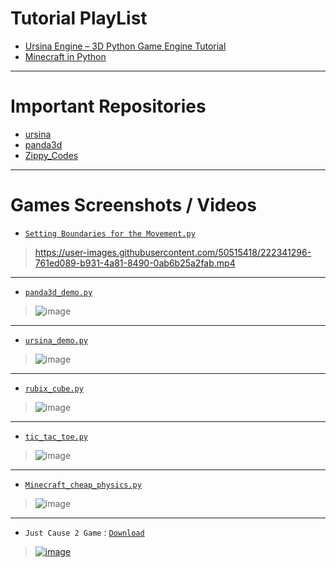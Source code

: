 
# Tutorial PlayList

- [Ursina Engine – 3D Python Game Engine Tutorial](https://www.youtube.com/watch?v=w2gu9Ah95l0&list=PLgQYnHnDxgtg-I3m01mGc5wfJwqpT9S3i&index=1)
- [Minecraft in Python](https://www.youtube.com/watch?v=vX4l-qozib8&list=PLmP1LNMzp97pQe1FiGpdOLKeWYfTMZM7n&index=1)

---------------------------------

# Important Repositories 

- [ursina](https://github.com/imvickykumar999/ursina/tree/master/samples)
- [panda3d](https://github.com/imvickykumar999/panda3d/tree/master/samples)
- [Zippy_Codes](https://github.com/imvickykumar999/Zippy_Codes)

------------------------

# Games Screenshots / Videos 

- [`Setting Boundaries for the Movement.py`](https://github.com/imvickykumar999/Ursina-Engine-Panda3D-Games/blob/main/Tutorials/Ursina%20Engine%20%E2%80%93%203D%20Python%20Game%20Engine%20Tutorial/4%20Setting%20Boundaries%20for%20the%20Movement.py#L18)

> https://user-images.githubusercontent.com/50515418/222341296-761ed089-b931-4a81-8490-0ab6b25a2fab.mp4

----------------------------

- [`panda3d_demo.py`](https://github.com/imvickykumar999/3D-Games/blob/main/panda3d_demo.py)

> ![image](https://user-images.githubusercontent.com/50515418/221864328-138d2036-29f2-4253-835a-09798fd31705.png)

--------------------

- [`ursina_demo.py`](https://github.com/imvickykumar999/3D-Games/blob/main/ursina_demo.py)

> ![image](https://user-images.githubusercontent.com/50515418/221864823-e8afa781-5c2c-4cd0-be10-c0a27a2bb7a4.png)

---------------------

- [`rubix_cube.py`](https://github.com/imvickykumar999/2D.np-Rubix-Cube/blob/master/2D%20Cube/3Dcube.py)

> ![image](https://user-images.githubusercontent.com/50515418/221870549-eb6095b4-198f-45cc-a3a6-fe17894c99f2.png)

----------------

- [`tic_tac_toe.py`](https://github.com/imvickykumar999/TIC-TAC-TOE-Game.exe/blob/main/ursina_tic_tac_toe.py)

> ![image](https://user-images.githubusercontent.com/50515418/221874169-beaec106-aeed-407e-9e71-3da78f497f17.png)

---------------------

- [`Minecraft_cheap_physics.py`](https://github.com/imvickykumar999/Ursina-Engine-Panda3D-Games/blob/main/ursina_samples/cheap_physics.py)

> ![image](https://user-images.githubusercontent.com/50515418/221924592-38de7ab9-83e5-4321-8672-49bbf8bdeba8.png)

-----------------------------

- `Just Cause 2 Game` : [`Download`](https://drive.google.com/drive/u/1/folders/1Wf_P-342R4OMO7sIQV2AHJET3h4eZe4W)

> [![image](https://user-images.githubusercontent.com/50515418/222048156-a8f4e377-e2c6-46e2-8fa5-e9654049f3ca.png)](https://youtu.be/eOtUhJXLH2Q?t=1598)


